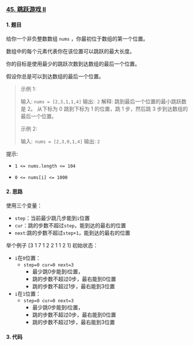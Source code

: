 ### [45. 跳跃游戏 II](https://leetcode-cn.com/problems/jump-game-ii/) 

#### 1. 题目

给你一个非负整数数组 `nums` ，你最初位于数组的第一个位置。

数组中的每个元素代表你在该位置可以跳跃的最大长度。

你的目标是使用最少的跳跃次数到达数组的最后一个位置。

假设你总是可以到达数组的最后一个位置。

> 示例 1:
>
> 输入: `nums = [2,3,1,1,4]`
> 输出:` 2`
> 解释: 跳到最后一个位置的最小跳跃数是 2。
> 从下标为 0 跳到下标为 1 的位置，跳 1 步，然后跳 3 步到达数组的最后一个位置。
>
> 示例 2:
>
> 输入:` nums = [2,3,0,1,4]`
> 输出: `2`
>
>
> 


提示:

- `1 <= nums.length <= 104`

- `0 <= nums[i] <= 1000`

#### 2. 思路

使用三个变量：

- `step`：当前最少跳几步能到`i`位置
- `cur`：跳的步数不超过`step`，能到达的最右的位置
- `next`:跳的步数不超过`step+1`，能到达的最右的位置

举个例子
[3 1 7 1 2 2 1 1 2 1]
初始状态：
- `i`在`0`位置： 
  - `step=0 cur=0 next=3`
    - 最少跳0步能到i位置，
    - 跳的步数不超过0步，最右能到0位置
    - 跳的步数不超过1步，最右能到3位置
- `i`在`1`位置：
  - `step=0 cur=0 next=3`
    - 最少跳0步能到i位置，
    - 跳的步数不超过0步，最右能到0位置
    - 跳的步数不超过1步，最右能到3位置  
#### 3. 代码

```python

```

